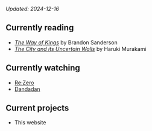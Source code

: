 _Updated: 2024-12-16_

## Currently reading

- [_The Way of Kings_](https://www.brandonsanderson.com/pages/the-stormlight-archive-series) by Brandon Sanderson
- [_The City and its Uncertain Walls_](https://en.wikipedia.org/wiki/The_City_and_Its_Uncertain_Walls) by Haruki Murakami

## Currently watching

- [Re:Zero](https://en.wikipedia.org/wiki/Re:Zero#Anime)
- [Dandadan](https://en.wikipedia.org/wiki/Dandadan#Anime)

## Current projects

- This website

